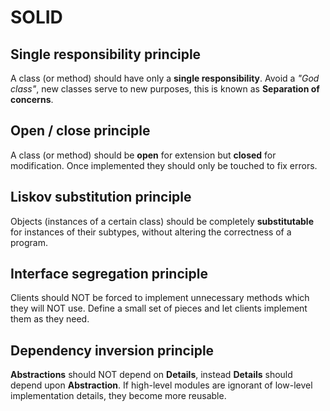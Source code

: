 # SOLID
## Single responsibility principle
A class (or method) should have only a **single responsibility**. Avoid a *"God class"*, new classes serve to new purposes, this is known as **Separation of concerns**.

## Open / close principle
A class (or method) should be **open** for extension but **closed** for modification. Once implemented they should only be touched to fix errors.

## Liskov substitution principle
Objects (instances of a certain class) should be completely **substitutable** for instances of their subtypes, without altering the correctness of a program.

## Interface segregation principle
Clients should NOT be forced to implement unnecessary methods which they will NOT use. Define a small set of pieces and let clients implement them as they need.

## Dependency inversion principle
**Abstractions** should NOT depend on **Details**, instead **Details** should depend upon **Abstraction**. If high-level modules are ignorant of low-level implementation details, they become more reusable.
